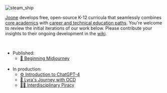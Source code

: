 ![steam_ship](https://github.com/joone-org/curriculum.joone.org/assets/137654670/aa2d91df-bf2a-476e-b9fa-4f5d33ec6ed4)<br>

[Joone](https://joone.org) develops free, open-source K-12 curricula that seamlessly combines [core academics](https://github.com/joone-org/curriculum.joone.org/wiki/California-Graduation-Requirements) with [career and technical education paths](https://github.com/joone-org/curriculum.joone.org/wiki/Career-Technical-Education-(CTE)-Pathways). You're welcome to review the initial iterations of our work below. Please contribute your insights to their ongoing development in the [wiki](https://github.com/joone-org/curriculum.joone.org/wiki).

<br>

* Published:
  * [🎨  Beginning Midjourney](https://github.com/joone-org/curriculum.joone.org/tree/main/curriculum/9798851707100)<br><br>
* In production:
  * [⚙️  Introduction to ChatGPT-4](https://github.com/joone-org/curriculum.joone.org/blob/main/Introduction%20to%20ChatGPT-4.pdf)
  * [💭  Lyra's Journey with OCD](https://github.com/joone-org/curriculum.joone.org/blob/main/Lyra's%20Journey%20with%20OCD.pdf)
  * [🏴‍☠️  Interdisciplinary Piracy](https://github.com/joone-org/curriculum.joone.org/blob/main/PirateStudies/Pirate%20Studies%20e7c9683be6504bb4b25a34910d2532eb.md)
